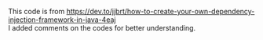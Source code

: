 This code is from https://dev.to/jjbrt/how-to-create-your-own-dependency-injection-framework-in-java-4eaj  
I added comments on the codes for better understanding.
